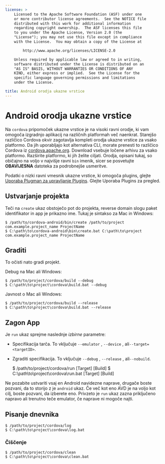 ```yaml
---
license: >
    Licensed to the Apache Software Foundation (ASF) under one
    or more contributor license agreements.  See the NOTICE file
    distributed with this work for additional information
    regarding copyright ownership.  The ASF licenses this file
    to you under the Apache License, Version 2.0 (the
    "License"); you may not use this file except in compliance
    with the License.  You may obtain a copy of the License at

        http://www.apache.org/licenses/LICENSE-2.0

    Unless required by applicable law or agreed to in writing,
    software distributed under the License is distributed on an
    "AS IS" BASIS, WITHOUT WARRANTIES OR CONDITIONS OF ANY
    KIND, either express or implied.  See the License for the
    specific language governing permissions and limitations
    under the License.

title: Android orodja ukazne vrstice
---
```


# Android orodja ukazne vrstice

Na `cordova` pripomoček ukazne vrstice je na visoki ravni orodje, ki vam omogoča izgradnjo aplikacij na različnih platformah več naenkrat. Starejšo različico Cordova okvir zagotavlja kompleti orodja ukazne vrstice za vsako platformo. Da jih uporabljajo kot alternativa CLI, morate prenesti to različico Cordova iz [cordova.apache.org][1]. Download vsebuje ločene arhivu za vsako platformo. Razširite platformo, ki jih želite ciljati. Orodja, opisani tukaj, so običajno na voljo v najvišje ravni `bin` imenik, sicer se posvetujte **OBAVIJESNA** datoteka za podrobnejše usmeritve.

 [1]: http://cordova.apache.org

Podatki o nizki ravni vmesnik ukazne vrstice, ki omogoča plugins, glejte [Uporaba Plugman za upravljanje Plugins](../../../plugin_ref/plugman.html). Glejte Uporaba Plugins za pregled.

## Ustvarjanje projekta

Teči na `create` ukaz obstoječo pot do projekta, reverse domain slogu paket identifikator in app je prikazno ime. Tukaj je sintakso za Mac in Windows:

    $ /path/to/cordova-android/bin/create /path/to/project com.example.project_name ProjectName
    $ C:\path\to\cordova-android\bin\create.bat C:\path\to\project com.example.project_name ProjectName
    

## Graditi

To očisti nato gradi projekt.

Debug na Mac ali Windows:

    $ /path/to/project/cordova/build --debug
    $ C:\path\to\project\cordova\build.bat --debug
    

Javnost o Mac ali Windows:

    $ /path/to/project/cordova/build --release
    $ C:\path\to\project\cordova\build.bat --release
    

## Zagon App

Je `run` ukaz sprejme naslednje *izbirne* parametre:

*   Specifikacija tarča. To vključuje `--emulator` , `--device` , ali`--target=<targetID>`.

*   Zgraditi specifikacija. To vključuje `--debug` , `--release` , ali`--nobuild`.
    
    $ /path/to/project/cordova/run \[Target\] \[Build\] $ C:\path\to\project\cordova\run.bat \[Target\] \[Build\]

Ne pozabite ustvariti vsaj en Android navidezne naprave, drugače boste pozvani, da to storijo z je `android` ukaz. Če več kot eno AVD je na voljo kot cilj, boste pozvani, da izberete eno. Privzeto je `run` ukaz zazna priključeno napravo ali trenutno teče emulator, če naprave ni mogoče najti.

## Pisanje dnevnika

    $ /path/to/project/cordova/log
    $ C:\path\to\project\cordova\log.bat
    

### Čiščenje

    $ /path/to/project/cordova/clean
    $ C:\path\to\project\cordova\clean.bat